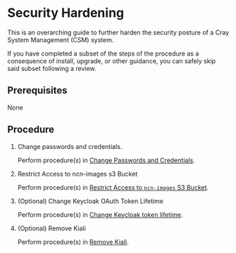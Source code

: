 # Security Hardening

This is an overarching guide to further harden the security posture of a Cray System Management (CSM) system.

If you have completed a subset of the steps of the procedure as a consequence of install, upgrade, or other guidance, you can safely skip said subset following a review.

## Prerequisites

None

## Procedure

1. Change passwords and credentials.

   Perform procedure(s) in [Change Passwords and Credentials](Change_Passwords_and_Credentials.md).

2. Restrict Access to ncn-images s3 Bucket

   Perform procedure(s) in [Restrict Access to `ncn-images` S3 Bucket](../security_and_authentication/Restrict_Access_to_NCN_Images_S3_Bucket.md). 

3. (Optional) Change Keycloak OAuth Token Lifetime

   Perform procedure(s) in [Change Keycloak token lifetime](../security_and_authentication/Change_Keycloak_Token_Lifetime.md).

4. (Optional) Remove Kiali

   Perform procedure(s) in [Remove Kiali](../system_management_health/Remove_Kiali.md).